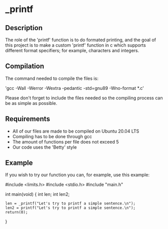 # _printf

## Description

The role of the 'printf' function is to do formated printing, and the goal of this project is to make a custom 'printf' function in c which supports different format specifiers; for example, characters and integers.

## Compilation

The command needed to compile the files is:

'gcc -Wall -Werror -Wextra -pedantic -std=gnu89 -Wno-format *.c'

Please don't forget to include the files needed so the compiling process can be as simple as possible.

## Requirements

- All of our files are made to be compiled on Ubuntu 20.04 LTS
- Compiling has to be done through gcc
- The amount of functions per file does not exceed 5
- Our code uses the 'Betty' style

## Example

If you wish to try our function you can, for example, use this example:

#include <limits.h>
#include <stdio.h>
#include "main.h"

int main(void)
{
    int len;
    int len2;

    len = _printf("Let's try to printf a simple sentence.\n");
    len2 = printf("Let's try to printf a simple sentence.\n");
    return(0);
}

